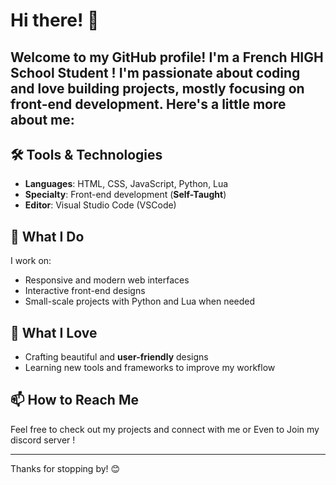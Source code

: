 # Hi there! 👋

Welcome to my GitHub profile! I'm a French **HIGH School** Student ! I'm passionate about coding and love building projects, mostly focusing on front-end development. Here's a little more about me:
---

## 🛠️ Tools & Technologies
- **Languages**: HTML, CSS, JavaScript, Python, Lua
- **Specialty**: Front-end development (**Self-Taught**)
- **Editor**: Visual Studio Code (VSCode)

## 🚀 What I Do
I work on:
- Responsive and modern web interfaces
- Interactive front-end designs
- Small-scale projects with Python and Lua when needed

## 🌱 What I Love
- Crafting beautiful and **user-friendly** designs
- Learning new tools and frameworks to improve my workflow

## 📫 How to Reach Me
Feel free to check out my projects and connect with me or Even to Join my discord server !

---
Thanks for stopping by! 😊
